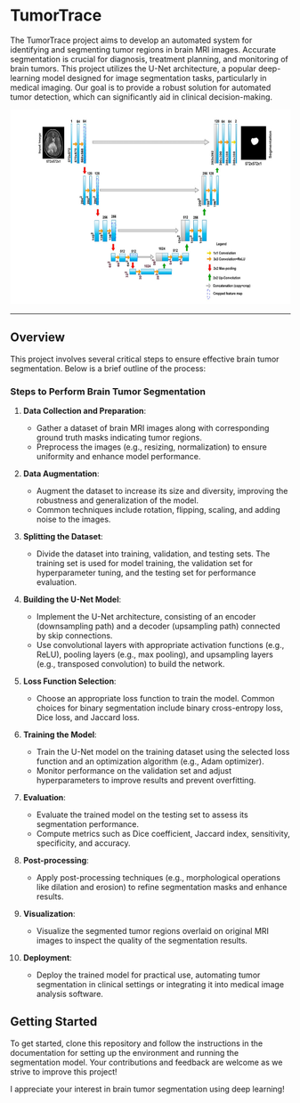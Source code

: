 # TumorTrace

The TumorTrace project aims to develop an automated system for identifying and segmenting tumor regions in brain MRI images. Accurate segmentation is crucial for diagnosis, treatment planning, and monitoring of brain tumors. This project utilizes the U-Net architecture, a popular deep-learning model designed for image segmentation tasks, particularly in medical imaging.
Our goal is to provide a robust solution for automated tumor detection, which can significantly aid in clinical decision-making.

<img src="unet.png" alt="Small Image" width="700" height="350">

<hr>

## Overview

This project involves several critical steps to ensure effective brain tumor segmentation. Below is a brief outline of the process:

### Steps to Perform Brain Tumor Segmentation

1. **Data Collection and Preparation**:
   - Gather a dataset of brain MRI images along with corresponding ground truth masks indicating tumor regions.
   - Preprocess the images (e.g., resizing, normalization) to ensure uniformity and enhance model performance.

2. **Data Augmentation**:
   - Augment the dataset to increase its size and diversity, improving the robustness and generalization of the model.
   - Common techniques include rotation, flipping, scaling, and adding noise to the images.

3. **Splitting the Dataset**:
   - Divide the dataset into training, validation, and testing sets. The training set is used for model training, the validation set for hyperparameter tuning, and the testing set for performance evaluation.

4. **Building the U-Net Model**:
   - Implement the U-Net architecture, consisting of an encoder (downsampling path) and a decoder (upsampling path) connected by skip connections.
   - Use convolutional layers with appropriate activation functions (e.g., ReLU), pooling layers (e.g., max pooling), and upsampling layers (e.g., transposed convolution) to build the network.

5. **Loss Function Selection**:
   - Choose an appropriate loss function to train the model. Common choices for binary segmentation include binary cross-entropy loss, Dice loss, and Jaccard loss.

6. **Training the Model**:
   - Train the U-Net model on the training dataset using the selected loss function and an optimization algorithm (e.g., Adam optimizer).
   - Monitor performance on the validation set and adjust hyperparameters to improve results and prevent overfitting.

7. **Evaluation**:
   - Evaluate the trained model on the testing set to assess its segmentation performance.
   - Compute metrics such as Dice coefficient, Jaccard index, sensitivity, specificity, and accuracy.

8. **Post-processing**:
   - Apply post-processing techniques (e.g., morphological operations like dilation and erosion) to refine segmentation masks and enhance results.

9. **Visualization**:
   - Visualize the segmented tumor regions overlaid on original MRI images to inspect the quality of the segmentation results.

10. **Deployment**:
    - Deploy the trained model for practical use, automating tumor segmentation in clinical settings or integrating it into medical image analysis software.

## Getting Started

To get started, clone this repository and follow the instructions in the documentation for setting up the environment and running the segmentation model. Your contributions and feedback are welcome as we strive to improve this project!

I appreciate your interest in brain tumor segmentation using deep learning!
